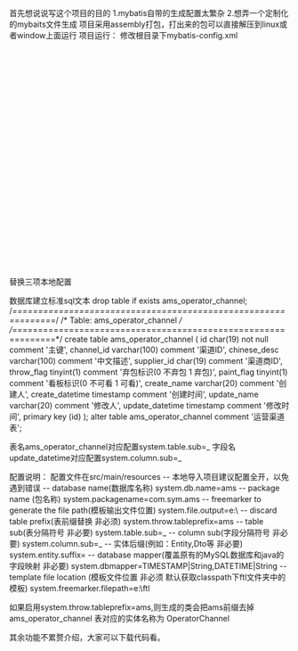 首先想说说写这个项目的目的
1.mybatis自带的生成配置太繁杂
2.想弄一个定制化的mybaits文件生成
项目采用assembly打包，打出来的包可以直接解压到linux或者window上面运行
项目运行：
修改根目录下mybatis-config.xml
<configuration>   
    <settings>   
        <!-- changes from the defaults for testing -->   
        <setting name="cacheEnabled" value="false" />   
        <setting name="useGeneratedKeys" value="true" />   
        <setting name="defaultExecutorType" value="REUSE" />   
    </settings>   
    <typeAliases>   
       <typeAlias alias="ColumnEntity" type="org.app.mybatis.db.ColumnEntity"/>   
       <typeAlias alias="TableEntity" type="org.app.mybatis.db.TableEntity"/>   
    </typeAliases>   
    <environments default="development">   
       <environment id="development">   
           <transactionManager type="jdbc"/>   
           <dataSource type="POOLED">   
              <property name="driver" value="com.mysql.jdbc.Driver"/>   
              <property name="url" value="jdbc:mysql://127.0.0.1/ams"/>   
              <property name="username" value="root"/>   
              <property name="password" value="root"/>   
           </dataSource>   
       </environment>   
    </environments>   
    <mappers>   
        <mapper resource="mappers/mysqlmappers.xml" />   
    </mappers>   
</configuration>

替换三项本地配置
<property name="url" value="jdbc:mysql://127.0.0.1/ams"/>
<property name="username" value="root"/>
<property name="password" value="root"/>

数据库建立标准sql文本
drop table if exists ams_operator_channel;
/*==============================================================*/
/* Table: ams_operator_channel                                  */
/*==============================================================*/
create table ams_operator_channel
(
   id                   char(19) not null comment '主键',
   channel_id           varchar(100) comment '渠道ID',
   chinese_desc         varchar(100) comment '中文描述',
   supplier_id          char(19) comment '渠道商ID',
   throw_flag           tinyint(1) comment '弃包标识(0  不弃包  1 弃包)',
   paint_flag           tinyint(1) comment '看板标识(0 不可看 1 可看)',
   create_name          varchar(20) comment '创建人',
   create_datetime      timestamp comment '创建时间',
   update_name          varchar(20) comment '修改人',
   update_datetime      timestamp comment '修改时间',
   primary key (id)
);
alter table ams_operator_channel comment '运营渠道表';

表名ams_operator_channel对应配置system.table.sub=_
字段名update_datetime对应配置system.column.sub=_




配置说明：
配置文件在src/main/resources
-- 本地导入项目建议配置全开，以免遇到错误
-- database name(数据库名称)
system.db.name=ams
-- package name (包名称)
system.packagename=com.sym.ams
-- freemarker to generate the file path(模板输出文件位置)
system.file.output=e:\\
-- discard table prefix(表前缀替换 非必须)
system.throw.tableprefix=ams
-- table sub(表分隔符号 非必要)
system.table.sub=_
-- column sub(字段分隔符号 非必要)
system.column.sub=_
-- 实体后缀(例如：Entity,Dto等 非必要)
system.entity.suffix=
-- database mapper(覆盖原有的MySQL数据库和java的字段映射 非必要) 
system.dbmapper=TIMESTAMP|String,DATETIME|String
-- template file location (模板文件位置  非必须 默认获取classpath下ftl文件夹中的模板)
system.freemarker.filepath=e:\\ftl

如果启用system.throw.tableprefix=ams,则生成的类会把ams前缀去掉
ams_operator_channel 表对应的实体名称为 OperatorChannel

其余功能不累赘介绍，大家可以下载代码看。

